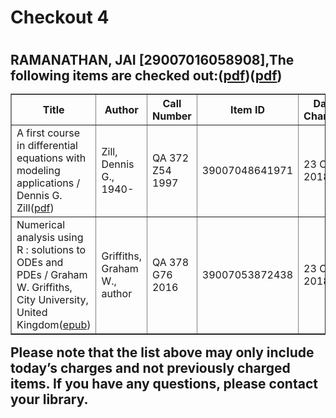 <h1>Checkout 4<h1>
<h2>RAMANATHAN, JAI [29007016058908],The following items are checked out:(<a href="https://drive.google.com/file/d/1vkaTMKybZb59XEE7mLuyhR1wMaqernjB/view?usp=sharing">pdf</a>)(<a href="https://drive.google.com/file/d/1Hs6A08nORdl2z5QmhobT1672xyVbP3vC/view?usp=sharing">pdf</a>)
<table border="1">
<tbody>
<tr>
<th>Title</th>
<th>Author</th>
<th>Call Number</th>
<th>Item ID</th>
<th>Date Charged</th>
<th>Date Due</th>
</tr>
<tr>
<td>A first course in differential equations with modeling applications / Dennis G. Zill(<a href="https://drive.google.com/file/d/1F4RyBU9q-UZAHp6Dd-ePUOcLWR_YaD8L/view?usp=sharing">pdf</a>)</td>
<td>Zill, Dennis G., 1940-</td>
<td>QA 372 Z54 1997</td>
<td>39007048641971</td>
<td>23 Oct 2018</td>
<td>06 Nov 2018</td>
</tr>
<tr>
<td>Numerical analysis using R : solutions to ODEs and PDEs / Graham W. Griffiths, City University, United Kingdom(<a href="https://drive.google.com/file/d/1F4aVec6TXJ8CCnL8D_2VgGyKiJYsBlf8/view?usp=sharing">epub</a>)</td>
<td>Griffiths, Graham W., author</td>
<td>QA 378 G76 2016</td>
<td>39007053872438</td>
<td>23 Oct 2018</td>
<td>06 Nov 2018</td>
</tr>
</tbody>
</table>
Please note that the list above may only include today’s charges and not previously charged items. If you have any questions, please contact your library.<h2>

